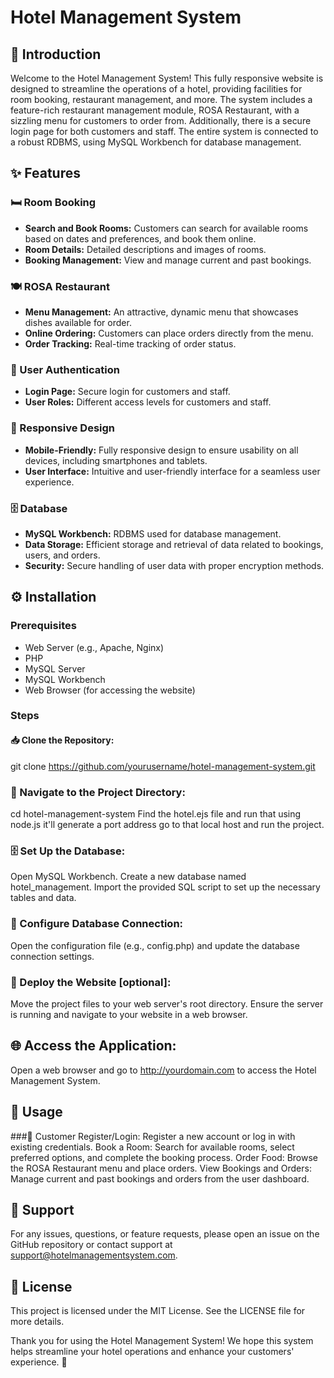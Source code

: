 # Hotel Management System

## 🌟 Introduction
Welcome to the Hotel Management System! This fully responsive website is designed to streamline the operations of a hotel, providing facilities for room booking, restaurant management, and more. The system includes a feature-rich restaurant management module, ROSA Restaurant, with a sizzling menu for customers to order from. Additionally, there is a secure login page for both customers and staff. The entire system is connected to a robust RDBMS, using MySQL Workbench for database management.

## ✨ Features
### 🛏️ Room Booking
- **Search and Book Rooms:** Customers can search for available rooms based on dates and preferences, and book them online.
- **Room Details:** Detailed descriptions and images of rooms.
- **Booking Management:** View and manage current and past bookings.

### 🍽️ ROSA Restaurant
- **Menu Management:** An attractive, dynamic menu that showcases dishes available for order.
- **Online Ordering:** Customers can place orders directly from the menu.
- **Order Tracking:** Real-time tracking of order status.

### 🔐 User Authentication
- **Login Page:** Secure login for customers and staff.
- **User Roles:** Different access levels for customers and staff.

### 📱 Responsive Design
- **Mobile-Friendly:** Fully responsive design to ensure usability on all devices, including smartphones and tablets.
- **User Interface:** Intuitive and user-friendly interface for a seamless user experience.

### 🗄️ Database
- **MySQL Workbench:** RDBMS used for database management.
- **Data Storage:** Efficient storage and retrieval of data related to bookings, users, and orders.
- **Security:** Secure handling of user data with proper encryption methods.

## ⚙️ Installation
### Prerequisites
- Web Server (e.g., Apache, Nginx)
- PHP
- MySQL Server
- MySQL Workbench
- Web Browser (for accessing the website)

### Steps
#### 📥 Clone the Repository:
git clone https://github.com/yourusername/hotel-management-system.git

### 📂 Navigate to the Project Directory:
cd hotel-management-system
Find the hotel.ejs file and run that using node.js it'll generate a port address go to that local host and run the project.

### 🗄️ Set Up the Database:
Open MySQL Workbench.
Create a new database named hotel_management.
Import the provided SQL script to set up the necessary tables and data.

### 🔧 Configure Database Connection:
Open the configuration file (e.g., config.php) and update the database connection settings.

### 🚀 Deploy the Website [optional]:
Move the project files to your web server's root directory.
Ensure the server is running and navigate to your website in a web browser.

## 🌐 Access the Application:
Open a web browser and go to http://yourdomain.com to access the Hotel Management System.

## 📘 Usage
###🧳 Customer
Register/Login: Register a new account or log in with existing credentials.
Book a Room: Search for available rooms, select preferred options, and complete the booking process.
Order Food: Browse the ROSA Restaurant menu and place orders.
View Bookings and Orders: Manage current and past bookings and orders from the user dashboard.

## 💬 Support
For any issues, questions, or feature requests, please open an issue on the GitHub repository or contact support at support@hotelmanagementsystem.com.

## 📄 License
This project is licensed under the MIT License. See the LICENSE file for more details.

Thank you for using the Hotel Management System! We hope this system helps streamline your hotel operations and enhance your customers' experience. 🌟

